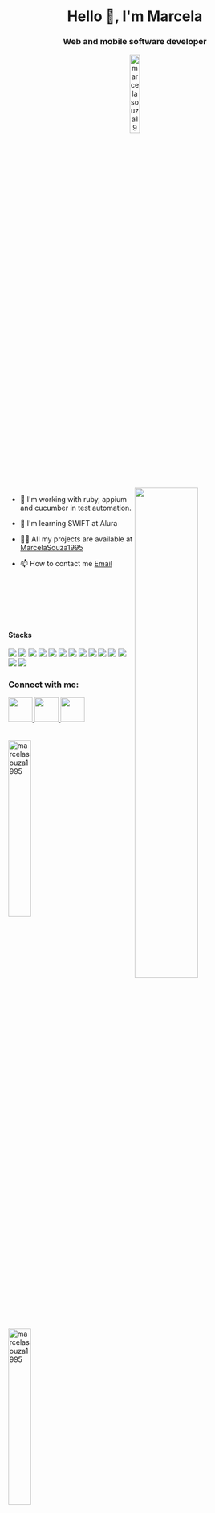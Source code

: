 <h1 align = "center"> Hello 👋, I'm Marcela </h1>
<h3 align = "center"> Web and mobile software developer </h3>

<p align = "center"> <img src = "https://komarev.com/ghpvc/?username=marcelasouza1995&label=Profile%20views&color=0e75b6&style=flat" alt = "marcelasouza1995" width="20%"/> </p>

<br />
<br />
<br />
<br />


<img src="https://zconti.com.br/wp-content/uploads/2020/10/quanto-tempo-para-abrir-uma-microempresa.gif" align="right" width="50%"/>


- 🔭 I'm working with ruby, appium and cucumber in test automation.

- 🌱 I'm learning SWIFT at Alura

- 👨‍💻 All my projects are available at [MarcelaSouza1995](https://marcelasouza1995.github.io/)

- 📫 How to contact me [Email](marcela9908@gmail.com) 

<br />
<br />
<br />
<br />
<br />

#### Stacks

<img src="https://img.shields.io/badge/-HTML-orange?logo=HTML5" /> <img src="https://img.shields.io/badge/-CSS-informational?logo=CSS3" /> <img src="https://img.shields.io/badge/-JavaScript-yellow?logo=Javascript" /> <img src="https://img.shields.io/badge/-React-blue?logo=React" /> <img src="https://img.shields.io/badge/-Redux-blueviolet?logo=Redux" /> <img src="http://img.shields.io/badge/-MySQL-white?logo=mysql" /> <img src="http://img.shields.io/badge/-MongoDB-grey?logo=mongodb" /> <img src="http://img.shields.io/badge/-Node.Js-green?logo=node.js" /> 
<img src="https://img.shields.io/badge/-TypeScript-grey?logo=Typescript" />
 <img src="https://img.shields.io/badge/Styled-Components-grey?logo=styled-components" />
 <img src="https://img.shields.io/badge/Python-yellow?logo=python"/>
 <img src="https://img.shields.io/badge/Ruby-red?logo=ruby"/>
 <img src="https://img.shields.io/badge/Cypress-black?logo=cypress"/>
 <img src="https://img.shields.io/badge/Cucumber-black?logo=cucumber"/>


<h3 align = "left">Connect with me: </h3> 
<a href="https://www.linkedin.com/in/marcela-souza-834696153/" target="_blank">
  <img src="https://cdn-icons-png.flaticon.com/512/174/174857.png" width="48px" height="48px">
</a>
<a href="https://api.whatsapp.com/send?phone=5531997804875&text=Marcela%20Souza" target="_blank">
  <img src="https://i0.wp.com/www.multarte.com.br/wp-content/uploads/2018/11/whatsapp-logo-icone-fundo-transparente.png?resize=696%2C712&ssl=1" width="48px" height="48px">
</a>
<a href="https://www.instagram.com/maarceelasoouza/" target="_blank">
  <img src="https://i0.wp.com/www.multarte.com.br/wp-content/uploads/2019/03/logo-instagram-png-fundo-transparente2.png?resize=696%2C696&ssl=1" width="48px" height="48px" />
</a>

<br />
<br />
<br />


<img align = "left" src = "https://github-readme-stats.vercel.app/api/top-langs?username=marcelasouza1995&show_icons=true&locale=en&layout=compact" alt = "marcelasouza1995" width="30%" />
<img align = "center" src = "https://github-readme-stats.vercel.app/api?username=marcelasouza1995&show_icons=true&locale=en" alt = "marcelasouza1995" width="30%" />





